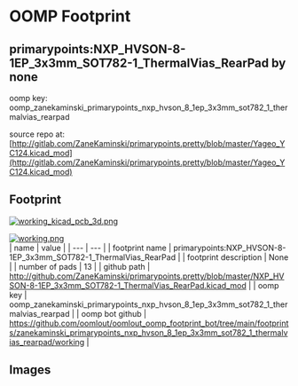 # OOMP Footprint  
## primarypoints:NXP_HVSON-8-1EP_3x3mm_SOT782-1_ThermalVias_RearPad  by none  
  
oomp key: oomp_zanekaminski_primarypoints_nxp_hvson_8_1ep_3x3mm_sot782_1_thermalvias_rearpad  
  
source repo at: [http://gitlab.com/ZaneKaminski/primarypoints.pretty/blob/master/Yageo_YC124.kicad_mod](http://gitlab.com/ZaneKaminski/primarypoints.pretty/blob/master/Yageo_YC124.kicad_mod)  
## Footprint  
  
[![working_kicad_pcb_3d.png](working_kicad_pcb_3d_600.png)](working_kicad_pcb_3d.png)  
  
[![working.png](working_600.png)](working.png)  
| name | value | 
| --- | --- | 
| footprint name | primarypoints:NXP_HVSON-8-1EP_3x3mm_SOT782-1_ThermalVias_RearPad | 
| footprint description | None | 
| number of pads | 13 | 
| github path | http://github.com/ZaneKaminski/primarypoints.pretty/blob/master/NXP_HVSON-8-1EP_3x3mm_SOT782-1_ThermalVias_RearPad.kicad_mod | 
| oomp key | oomp_zanekaminski_primarypoints_nxp_hvson_8_1ep_3x3mm_sot782_1_thermalvias_rearpad | 
| oomp bot github | https://github.com/oomlout/oomlout_oomp_footprint_bot/tree/main/footprints/zanekaminski_primarypoints_nxp_hvson_8_1ep_3x3mm_sot782_1_thermalvias_rearpad/working | 
## Images  
